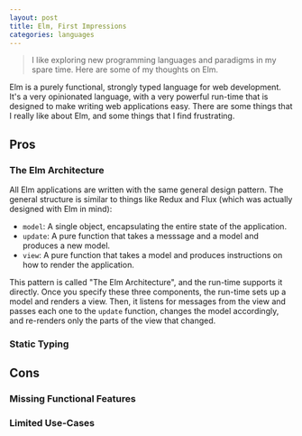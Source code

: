 ```yaml
---
layout: post
title: Elm, First Impressions
categories: languages
---
```


> I like exploring new programming languages and paradigms in my spare time.
> Here are some of my thoughts on Elm.

Elm is a purely functional, strongly typed language for web development. It's a
very opinionated language, with a very powerful run-time that is designed to make
writing web applications easy. There are some things that I really like about
Elm, and some things that I find frustrating.

## Pros
### The Elm Architecture
All Elm applications are written with the same general design pattern. The
general structure is similar to things like Redux and Flux (which was actually
designed with Elm in mind):
- `model`: A single object, encapsulating the entire state of the application.
- `update`: A pure function that takes a messsage and a model and produces a new
  model.
- `view`: A pure function that takes a model and produces instructions on how to
  render the application.

This pattern is called "The Elm Architecture", and the run-time supports it
directly. Once you specify these three components, the run-time sets up a model
and renders a view. Then, it listens for messages from the view and passes each
one to the `update` function, changes the model accordingly, and re-renders only
the parts of the view that changed.

### Static Typing

## Cons
### Missing Functional Features

### Limited Use-Cases
